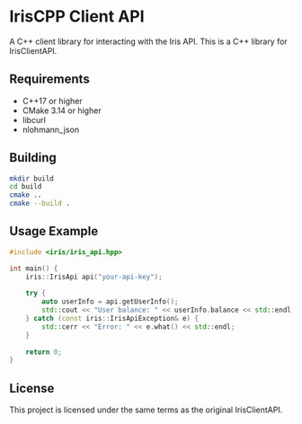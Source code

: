 # IrisCPP Client API

A C++ client library for interacting with the Iris API. This is a C++ library for IrisClientAPI.

## Requirements

- C++17 or higher
- CMake 3.14 or higher
- libcurl
- nlohmann_json

## Building

```bash
mkdir build
cd build
cmake ..
cmake --build .
```

## Usage Example

```cpp
#include <iris/iris_api.hpp>

int main() {
    iris::IrisApi api("your-api-key");
    
    try {
        auto userInfo = api.getUserInfo();
        std::cout << "User balance: " << userInfo.balance << std::endl;
    } catch (const iris::IrisApiException& e) {
        std::cerr << "Error: " << e.what() << std::endl;
    }
    
    return 0;
}
```

## License

This project is licensed under the same terms as the original IrisClientAPI.
